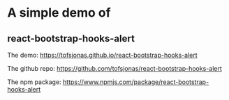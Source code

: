 # A simple demo of

## react-bootstrap-hooks-alert

The demo:
<https://tofsjonas.github.io/react-bootstrap-hooks-alert>

The github repo:
<https://github.com/tofsjonas/react-bootstrap-hooks-alert>

The npm package:
<https://www.npmjs.com/package/react-bootstrap-hooks-alert>
